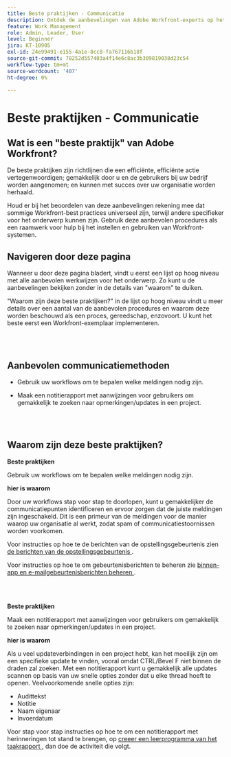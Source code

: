 ```yaml
---
title: Beste praktijken - Communicatie
description: Ontdek de aanbevelingen van Adobe Workfront-experts op het gebied van best practices voor het instellen en beheren van communicatie-berichten in Workfront.
feature: Work Management
role: Admin, Leader, User
level: Beginner
jira: KT-10905
exl-id: 24e99491-e155-4a1e-8cc8-fa767116b18f
source-git-commit: 78252d557403a4f14e6c8ac3b309819038d23c54
workflow-type: tm+mt
source-wordcount: '407'
ht-degree: 0%

---
```


# Beste praktijken - Communicatie

## Wat is een &quot;beste praktijk&quot; van Adobe Workfront?

De beste praktijken zijn richtlijnen die een efficiënte, efficiënte actie vertegenwoordigen; gemakkelijk door u en de gebruikers bij uw bedrijf worden aangenomen; en kunnen met succes over uw organisatie worden herhaald.

Houd er bij het beoordelen van deze aanbevelingen rekening mee dat sommige Workfront-best practices universeel zijn, terwijl andere specifieker voor het onderwerp kunnen zijn. Gebruik deze aanbevolen procedures als een raamwerk voor hulp bij het instellen en gebruiken van Workfront-systemen.

## Navigeren door deze pagina

Wanneer u door deze pagina bladert, vindt u eerst een lijst op hoog niveau met alle aanbevolen werkwijzen voor het onderwerp. Zo kunt u de aanbevelingen bekijken zonder in de details van &quot;waarom&quot; te duiken.

&quot;Waarom zijn deze beste praktijken?&quot; in de lijst op hoog niveau vindt u meer details over een aantal van de aanbevolen procedures en waarom deze worden beschouwd als een proces, gereedschap, enzovoort. U kunt het beste eerst een Workfront-exemplaar implementeren.

</br>
</br>

## Aanbevolen communicatiemethoden

* Gebruik uw workflows om te bepalen welke meldingen nodig zijn.

* Maak een notitierapport met aanwijzingen voor gebruikers om gemakkelijk te zoeken naar opmerkingen/updates in een project.

</br>
</br>

## Waarom zijn deze beste praktijken?

**Beste praktijken**

Gebruik uw workflows om te bepalen welke meldingen nodig zijn.

**hier is waarom**

Door uw workflows stap voor stap te doorlopen, kunt u gemakkelijker de communicatiepunten identificeren en ervoor zorgen dat de juiste meldingen zijn ingeschakeld. Dit is een primeur van de meldingen voor de manier waarop uw organisatie al werkt, zodat spam of communicatiestoornissen worden voorkomen.

Voor instructies op hoe te de berichten van de opstellingsgebeurtenis zien [ de berichten van de opstellingsgebeurtenis ](https://experienceleague.adobe.com/docs/workfront-learn/tutorials-workfront/administration-and-setup/email-and-in-app-notifications/admin-set-up-event-notifications.html).

Voor instructies op hoe te om gebeurtenisberichten te beheren zie [ binnen-app en e-mailgebeurtenisberichten beheren ](https://experienceleague.adobe.com/docs/workfront-learn/tutorials-workfront/administration-and-setup/email-and-in-app-notifications/manage-inapp-and-email-notifications.html).

</br>
</br>


**Beste praktijken**

Maak een notitierapport met aanwijzingen voor gebruikers om gemakkelijk te zoeken naar opmerkingen/updates in een project.



**hier is waarom**

Als u veel updateverbindingen in een project hebt, kan het moeilijk zijn om een specifieke update te vinden, vooral omdat CTRL/Bevel F niet binnen de draden zal zoeken. Met een notitierapport kunt u gemakkelijk alle updates scannen op basis van uw snelle opties zonder dat u elke thread hoeft te openen. Veelvoorkomende snelle opties zijn:

* Audittekst
* Notitie
* Naam eigenaar
* Invoerdatum

Voor stap voor stap instructies op hoe te om een notitierapport met herinneringen tot stand te brengen, op [ creeer een leerprogramma van het taakrapport ](https://experienceleague.adobe.com/docs/workfront-learn/tutorials-workfront/reporting/basic-reporting/create-a-task-report.html), dan doe de activiteit die volgt.

